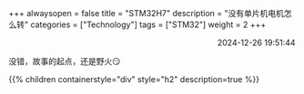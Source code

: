 +++
alwaysopen = false
title = "STM32H7"
description = "没有单片机电机怎么转"
categories = ["Technology"]
tags = ["STM32"]
weight = 2
+++
<p align="right">2024-12-26   19:51:44</p>

没错，故事的起点，还是野火😏

{{% children containerstyle="div" style="h2" description=true %}}